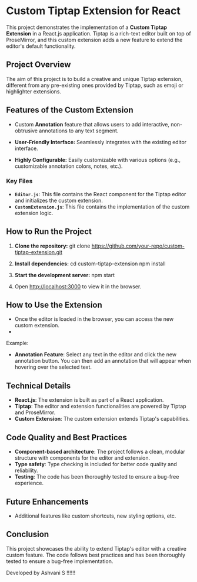 # Custom Tiptap Extension for React

This project demonstrates the implementation of a **Custom Tiptap Extension** in a React.js application. Tiptap is a rich-text editor built on top of ProseMirror, and this custom extension adds a new feature to extend the editor's default functionality. 

## Project Overview

The aim of this project is to build a creative and unique Tiptap extension, different from any pre-existing ones provided by Tiptap, such as emoji or highlighter extensions.

## Features of the Custom Extension

- Custom **Annotation** feature that allows users to add interactive, non-obtrusive annotations to any text segment.

- **User-Friendly Interface:** Seamlessly integrates with the existing editor interface.
  
- **Highly Configurable:** Easily customizable with various options (e.g., customizable annotation colors, notes, etc.).

### Key Files
- **`Editor.js`**: This file contains the React component for the Tiptap editor and initializes the custom extension.
- **`CustomExtension.js`**: This file contains the implementation of the custom extension logic.
  
## How to Run the Project

1. **Clone the repository:**
    git clone https://github.com/your-repo/custom-tiptap-extension.git

2. **Install dependencies:**
    cd custom-tiptap-extension
    npm install

3. **Start the development server:**
    npm start

4. Open [http://localhost:3000](http://localhost:3000) to view it in the browser.

## How to Use the Extension

- Once the editor is loaded in the browser, you can access the new custom extension.
- 
Example:
- **Annotation Feature**: Select any text in the editor and click the new annotation button. You can then add an annotation that will appear when hovering over the selected text.

## Technical Details

- **React.js**: The extension is built as part of a React application.
- **Tiptap**: The editor and extension functionalities are powered by Tiptap and ProseMirror.
- **Custom Extension**: The custom extension extends Tiptap's capabilities.

## Code Quality and Best Practices

- **Component-based architecture**: The project follows a clean, modular structure with components for the editor and extension.
- **Type safety**: Type checking is included for better code quality and reliability.
- **Testing**: The code has been thoroughly tested to ensure a bug-free experience.

## Future Enhancements

- Additional features like custom shortcuts, new styling options, etc.

## Conclusion

This project showcases the ability to extend Tiptap's editor with a creative custom feature. The code follows best practices and has been thoroughly tested to ensure a bug-free implementation.



Developed by Ashvani S !!!!!!